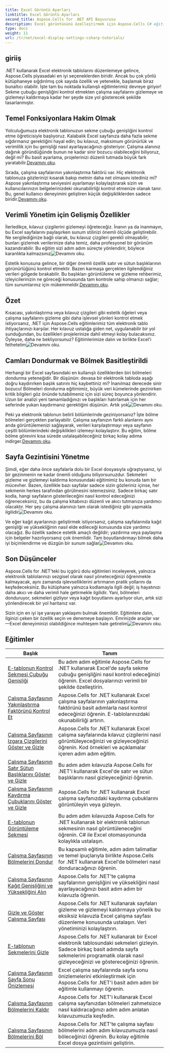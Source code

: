 ```yaml
---
title: Excel Görüntü Ayarları
linktitle: Excel Görüntü Ayarları
second_title: Aspose.Cells for .NET API Başvurusu
description: Excel görüntüsünü özelleştirmek için Aspose.Cells C# eğitimlerine göz atın. Yazı tiplerini, renkleri, biçimleri değiştirin ve çekici raporlar oluşturun.
type: docs
weight: 11
url: /tr/net/excel-display-settings-csharp-tutorials/
---
```

## giriiş

.NET kullanarak Excel elektronik tablolarını düzenlemeye gelince, Aspose.Cells piyasadaki en iyi seçeneklerden biridir. Ancak bu çok yönlü kütüphaneye sığdırılmış çok sayıda özellik ve yetenekle, başlamak biraz bunaltıcı olabilir. İşte tam bu noktada kullanışlı eğitimlerimiz devreye giriyor! Sekme çubuğu genişliğini kontrol etmekten çalışma sayfalarını gizlemeye ve gizlemeyi kaldırmaya kadar her şeyde size yol gösterecek şekilde tasarlanmıştır.

## Temel Fonksiyonlara Hakim Olmak

 Yolculuğumuza elektronik tablonuzun sekme çubuğu genişliğini kontrol etme öğreticisiyle başlıyoruz. Kalabalık Excel sayfanıza daha fazla sekme sığdırmanız gerektiğini hayal edin; bu kılavuz, maksimum görünürlük ve verimlilik için bu genişliği nasıl ayarlayacağınızı gösteriyor. Çalışma alanınız dağınık göründüğünde bunun ne kadar sinir bozucu olabileceğini biliyoruz, değil mi? Bu basit ayarlama, projelerinizi düzenli tutmada büyük fark yaratabilir.[Devamını oku](./control-tab-bar-width-of-spreadsheet/).

Sırada, çalışma sayfalarının yakınlaştırma faktörü var. Hiç elektronik tablonuza gözlerinizi kısarak bakıp metnin daha net olmasını istediniz mi? Aspose yakınlaştırma seviyesini ayarlamayı kolaylaştırarak sizin ve kullanıcılarınızın belgelerinizdeki okunabilirliği kontrol etmenize olanak tanır. Bu, genel kullanıcı deneyimini geliştiren küçük değişikliklerden sadece biridir.[Devamını oku](./controll-zoom-factor-of-worksheet/). 

## Verimli Yönetim için Gelişmiş Özellikler

 İlerledikçe, kılavuz çizgilerini gizlemeyi öğreteceğiz. İnanın ya da inanmayın, bu Excel sayfalarını paylaşırken sunum stilinizi önemli ölçüde geliştirebilir. Ne sergilediğinize bağlı olarak, bu kılavuz çizgileri gerekli olmayabilir; bunları gizlemek verilerinize daha temiz, daha profesyonel bir görünüm kazandırabilir. Bu eğitim sizi adım adım süreçte yönlendirir, böylece karanlıkta kalmazsınız![Devamını oku](./display-and-hide-gridlines-of-worksheet/).

Estetik konusuna gelince, bir diğer önemli özellik satır ve sütun başlıklarının görünürlüğünü kontrol etmektir. Bazen karmaşa gerçekten ilgilendiğiniz verileri gölgede bırakabilir. Bu başlıkları görüntüleme ve gizleme rehberimiz, izleyicilerinizin ne göreceği konusunda tam kontrole sahip olmanızı sağlar; tüm sunumlarınız için mükemmeldir.[Devamını oku](./display-and-hide-row-column-headers-of-worksheet/).

## Özet

 Kısacası, yakınlaştırma veya kılavuz çizgileri gibi estetik öğeleri veya çalışma sayfalarını gizleme gibi daha işlevsel yönleri kontrol etmek istiyorsanız, .NET için Aspose.Cells eğitimlerimiz tüm elektronik tablo ihtiyaçlarınızı karşılar. Her kılavuz ustalığa giden net, uygulanabilir bir yol sunduğundan, bu özellikleri projelerinize dahil etmeyi kolay bulacaksınız. Öyleyse, daha ne bekliyorsunuz? Eğitimlerimize dalın ve birlikte Excel'i fethetelim![Devamını oku](./hide-and-unhide-worksheet/).

## Camları Dondurmak ve Bölmek Basitleştirildi

Herhangi bir Excel sayfasındaki en kullanışlı özelliklerden biri bölmeleri dondurma yeteneğidir. Bir düşünün: devasa bir elektronik tabloda aşağı doğru kaydırırken başlık satırını hiç kaybettiniz mi? İnanılmaz derecede sinir bozucu! Bölmeleri dondurma eğitimimiz, büyük veri kümelerinde gezinirken kritik bilgileri göz önünde tutabilmeniz için sizi süreç boyunca yönlendirir. Uzun bir analizi yeni tamamladığınızı ve başlıkları hatırlamak için her seferinde yukarı kaydırmanız gerektiğini düşünün. Artık yok![Devamını oku](./freeze-panes-of-worksheet/).

 Peki ya elektronik tablonun belirli bölümlerinde geziniyorsanız? İşte bölme bölmeleri gerçekten parlayabilir. Çalışma sayfanızın farklı alanlarını aynı anda görüntülemenizi sağlayarak, verileri karşılaştırmayı veya sayfanın çeşitli bölümlerindeki değişiklikleri izlemeyi kolaylaştırır. Bu eğitim, bölme bölme görevini kısa sürede ustalaşabileceğiniz birkaç kolay adıma indirger.[Devamını oku](./split-panes-of-worksheet/).

## Sayfa Gezintisini Yönetme

Şimdi, eğer daha önce sayfalarla dolu bir Excel dosyasıyla uğraştıysanız, iyi bir gezinmenin ne kadar önemli olduğunu biliyorsunuzdur. Sekmeleri gizleme ve gizlemeyi kaldırma konusundaki eğitimimiz bu konuda tam bir mücevher. Bazen, özellikle bazı sayfalar sadece sizin gözleriniz içinse, her sekmenin herkes tarafından görülmesini istemezsiniz. Sadece birkaç satır kodla, hangi sayfaların gösterileceğini nasıl kontrol edeceğinizi öğreneceksiniz, bu da çalışma kitabınızı düzenli ve akıcı tutmanıza yardımcı olacaktır. Her şey çalışma alanınızı tam olarak istediğiniz gibi yapmakla ilgilidir![Devamını oku](./hide-tabs-of-spreadsheet/).

 Ve eğer kağıt ayarlarınızı geliştirmek istiyorsanız, çalışma sayfalarında kağıt genişliği ve yüksekliğinin nasıl elde edileceği konusunda size yardımcı olacağız. Bu özellik sadece estetik amaçlı değildir; yazdırma veya paylaşma için belgeler hazırlıyorsanız çok önemlidir. Tam boyutlandırmayı bilmek daha iyi biçimlendirme ve düzgün bir sunum sağlar![Devamını oku](./get-paper-width-and-height-of-worksheet/).

## Son Düşünceler

Aspose.Cells for .NET'teki bu içgörü dolu eğitimleri inceleyerek, yalnızca elektronik tablolarınızı sezgisel olarak nasıl yöneteceğinizi öğrenmekle kalmayacak, aynı zamanda işlevselliklerini artırmanın pratik yollarını da keşfedeceksiniz. Bu kütüphane yalnızca kodlamayla ilgili değil; iş hayatınızı daha akıcı ve daha verimli hale getirmekle ilgilidir. Yani, bölmeleri donduruyor, sekmeleri gizliyor veya kağıt boyutlarını ayarlıyor olun, artık sizi yönlendirecek bir yol haritanız var.

 Sizin için en iyi işe yarayan yaklaşımı bulmak önemlidir. Eğitimlere dalın, ilginizi çeken bir özellik seçin ve denemeye başlayın. Emrinizde araçlar var—Excel deneyiminizi olabildiğince muhteşem hale getirelim![Devamını oku](./page-break-preview-of-worksheet/).

## Eğitimler 
| Başlık | Tanım |
| --- | --- |
| [E-tablonun Kontrol Sekmesi Çubuğu Genişliği](./control-tab-bar-width-of-spreadsheet/) | Bu adım adım eğitimle Aspose.Cells for .NET kullanarak Excel'de sayfa sekme çubuğu genişliğini nasıl kontrol edeceğinizi öğrenin. Excel dosyalarınızı verimli bir şekilde özelleştirin. |  
| [Çalışma Sayfasının Yakınlaştırma Faktörünü Kontrol Et](./controll-zoom-factor-of-worksheet/) | Aspose.Cells for .NET kullanarak Excel çalışma sayfalarının yakınlaştırma faktörünü basit adımlarla nasıl kontrol edeceğinizi öğrenin. E-tablolarınızdaki okunabilirliği artırın. |  
| [Çalışma Sayfasının Izgara Çizgilerini Göster ve Gizle](./display-and-hide-gridlines-of-worksheet/) | Aspose.Cells for .NET kullanarak Excel çalışma sayfalarında kılavuz çizgilerini nasıl görüntüleyeceğinizi ve gizleyeceğinizi öğrenin. Kod örnekleri ve açıklamalar içeren adım adım eğitim. |  
| [Çalışma Sayfasının Satır Sütun Başlıklarını Göster ve Gizle](./display-and-hide-row-column-headers-of-worksheet/) | Bu adım adım kılavuzla Aspose.Cells for .NET'i kullanarak Excel'de satır ve sütun başlıklarını nasıl gizleyeceğinizi öğrenin. |  
| [Çalışma Sayfasının Kaydırma Çubuklarını Göster ve Gizle](./display-and-hide-scroll-bars-of-worksheet/) | Aspose.Cells for .NET kullanarak Excel çalışma sayfanızdaki kaydırma çubuklarını görüntüleyin veya gizleyin. |  
| [E-tablonun Görüntüleme Sekmesi](./display-tab-of-spreadsheet/) | Bu adım adım kılavuzda Aspose.Cells for .NET kullanarak bir elektronik tablonun sekmesinin nasıl görüntüleneceğini öğrenin. C# ile Excel otomasyonunda kolaylıkla ustalaşın. |  
| [Çalışma Sayfasının Bölmelerini Dondur](./freeze-panes-of-worksheet/) | Bu kapsamlı eğitimle, adım adım talimatlar ve temel ipuçlarıyla birlikte Aspose.Cells for .NET kullanarak Excel'de bölmeleri nasıl donduracağınızı öğrenin. |  
| [Çalışma Sayfasının Kağıt Genişliğini ve Yüksekliğini Alın](./get-paper-width-and-height-of-worksheet/) | Aspose.Cells for .NET'te çalışma sayfalarının genişliğini ve yüksekliğini nasıl ayarlayacağınızı basit adım adım bir kılavuzla öğrenin. |  
| [Gizle ve Göster Çalışma Sayfası](./hide-and-unhide-worksheet/) | Aspose.Cells for .NET kullanarak sayfaları gizleme ve gizlemeyi kaldırmaya yönelik bu eksiksiz kılavuzla Excel çalışma sayfası düzenleme konusunda ustalaşın. Veri yönetiminizi kolaylaştırın. |  
| [E-tablonun Sekmelerini Gizle](./hide-tabs-of-spreadsheet/) | Aspose.Cells for .NET kullanarak bir Excel elektronik tablosundaki sekmeleri gizleyin. Sadece birkaç basit adımda sayfa sekmelerini programatik olarak nasıl gizleyeceğinizi ve göstereceğinizi öğrenin. |  
| [Çalışma Sayfasının Sayfa Sonu Önizlemesi](./page-break-preview-of-worksheet/) | Excel çalışma sayfalarında sayfa sonu önizlemelerini etkinleştirmek için Aspose.Cells for .NET'i basit adım adım bir eğitimle kullanmayı öğrenin. |  
| [Çalışma Sayfasının Bölmelerini Kaldır](./remove-panes-of-worksheet/) | Aspose.Cells for .NET'i kullanarak Excel çalışma sayfanızdan bölmeleri zahmetsizce nasıl kaldıracağınızı adım adım anlatan kılavuzumuzla keşfedin. |  
| [Çalışma Sayfasının Bölmelerini Böl](./split-panes-of-worksheet/) | Aspose.Cells for .NET'te çalışma sayfası bölmelerini adım adım kılavuzumuzla nasıl böleceğinizi öğrenin. Bu kolay eğitimle Excel dosya gezintisini geliştirin. |  